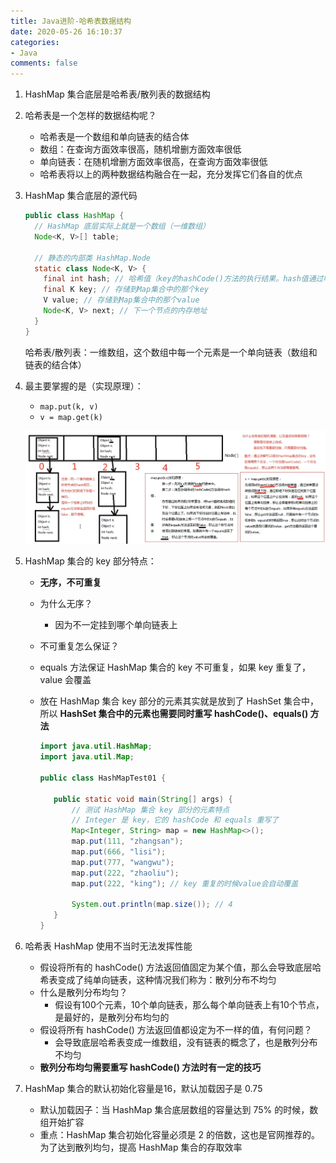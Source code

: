 ```yaml
---
title: Java进阶-哈希表数据结构
date: 2020-05-26 16:10:37
categories:
- Java
comments: false
---
```


1. HashMap 集合底层是哈希表/散列表的数据结构

2. 哈希表是一个怎样的数据结构呢？
	- 哈希表是一个数组和单向链表的结合体
	- 数组：在查询方面效率很高，随机增删方面效率很低
	- 单向链表：在随机增删方面效率很高，在查询方面效率很低
	- 哈希表将以上的两种数据结构融合在一起，充分发挥它们各自的优点
<!-- more -->
	
3. HashMap 集合底层的源代码

   ```java
   public class HashMap {
     // HashMap 底层实际上就是一个数组（一维数组）
     Node<K, V>[] table;
     
     // 静态的内部类 HashMap.Node
     static class Node<K, V> {
       final int hash; // 哈希值（key的hashCode()方法的执行结果。hash值通过哈希函数/算法，可以转换存储成数组的下标）
       final K key; // 存储到Map集合中的那个key
       V value; // 存储到Map集合中的那个value
       Node<K, V> next; // 下一个节点的内存地址
     }
   }
   ```
	哈希表/散列表：一维数组，这个数组中每一个元素是一个单向链表（数组和链表的结合体）
	
4. 最主要掌握的是（实现原理）：
	- `map.put(k, v)`
	- `v = map.get(k)`
	
	![image-20200526162818407](https://raw.githubusercontent.com/ZhangWei2222/PictureBed/master/img/20200528121919.png)
	
5. HashMap 集合的 key 部分特点：
	- **无序，不可重复**
	
	- 为什么无序？
		
		- 因为不一定挂到哪个单向链表上
		
   - 不可重复怎么保证？
   	
   	- equals 方法保证 HashMap 集合的 key 不可重复，如果 key 重复了，value 会覆盖
   	
   - 放在 HashMap 集合 key 部分的元素其实就是放到了 HashSet 集合中，所以 **HashSet 集合中的元素也需要同时重写 hashCode()、equals() 方法**
   
     ```java
     import java.util.HashMap;
     import java.util.Map;
     
     public class HashMapTest01 {
     
     	public static void main(String[] args) {
     		// 测试 HashMap 集合 key 部分的元素特点
     		// Integer 是 key，它的 hashCode 和 equals 重写了
     		Map<Integer, String> map = new HashMap<>();
     		map.put(111, "zhangsan");
     		map.put(666, "lisi");
     		map.put(777, "wangwu");
     		map.put(222, "zhaoliu");
     		map.put(222, "king"); // key 重复的时候value会自动覆盖
     
     		System.out.println(map.size()); // 4
     	}
     }
     ```
   
6. 哈希表 HashMap 使用不当时无法发挥性能
   - 假设将所有的 hashCode() 方法返回值固定为某个值，那么会导致底层哈希表变成了纯单向链表，这种情况我们称为：散列分布不均匀
   - 什么是散列分布均匀？
     - 假设有100个元素，10个单向链表，那么每个单向链表上有10个节点，是最好的，是散列分布均匀的
   - 假设将所有 hashCode() 方法返回值都设定为不一样的值，有何问题？
     - 会导致底层哈希表变成一维数组，没有链表的概念了，也是散列分布不均匀
   - **散列分布均匀需要重写 hashCode() 方法时有一定的技巧**

7. HashMap 集合的默认初始化容量是16，默认加载因子是 0.75

   - 默认加载因子：当 HashMap 集合底层数组的容量达到 75% 的时候，数组开始扩容
   - 重点：HashMap 集合初始化容量必须是 2 的倍数，这也是官网推荐的。为了达到散列均匀，提高 HashMap 集合的存取效率
